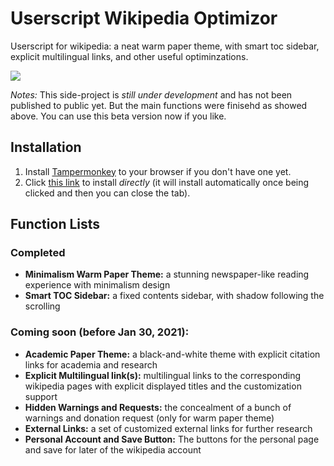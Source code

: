 # Userscript Wikipedia Optimizor
 
Userscript for wikipedia: a neat warm paper theme, with smart toc sidebar, explicit multilingual links, and other useful optiminzations. 

![][Warm_Paper_Theme_Image]

*Notes:* This side-project is *still under development* and has not been published to public yet. But the main functions were finisehd as showed above. You can use this beta version now if you like.

## Installation

1. Install [Tampermonkey][TM_web] to your browser if you don't have one yet.
2. Click [this link][userjs_file] to install *directly* (it will install automatically once being clicked and then you can close the tab).

## Function Lists

### Completed

* **Minimalism Warm Paper Theme:** a stunning newspaper-like reading experience with minimalism design
* **Smart TOC Sidebar:** a fixed contents sidebar, with shadow following the scrolling 

### Coming soon (before Jan 30, 2021): 

*  **Academic Paper Theme:** a black-and-white theme with explicit citation links for academia and research
*  **Explicit Multilingual link(s):** multilingual links to the corresponding wikipedia pages with explicit displayed titles and the customization support
*  **Hidden Warnings and Requests:** the concealment of a bunch of warnings and donation request (only for warm paper theme)
*  **External Links:** a set of customized external links for further research
*  **Personal Account and Save Button:** The buttons for the personal page and save for later of the wikipedia account

[Warm_Paper_Theme_Image]: ./assets/Warm_Paper_Theme.png
[TM_web]: http://www.tampermonkey.net/
[userjs_file]: https://github.com/yli/Userscript-Wikipedia-Optimizor/blob/master/WikipediaOptimizor.user.js
